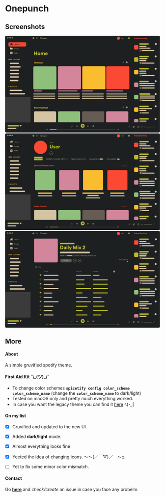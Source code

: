 # Onepunch
## Screenshots
![Home](./__Home.png)
![Profile](./__Profile.png)
![Playlist](./__Playlist.png)

## More

#### About
A simple gruvified spotify theme. 

#### First Aid Kit  ¯\\_(ツ)\_/¯

- To change color schemes **`spicetify config color_scheme color_scheme_name`** (change the **`color_scheme_name`** to dark/light)
- Tested on macOS only and pretty much everything worked. 
- In case you want the legacy theme you can find it [here](./.legacy/) ﾍ(･_|

#### On my list
- [x] Gruvified and updated to the new UI.
- [x] Added **dark/light** mode. 
- [x] Almost everything looks fine
- [x] Yeeted the idea of changing icons. 〜〜(／￣▽)／　〜ф
- [ ] Yet to fix some minor color mismatch.


#### Contact
Go **[here](https://github.com/okarin001/Onepunch/issues)** and _check/create_ an issue in case you face any probelm. 
